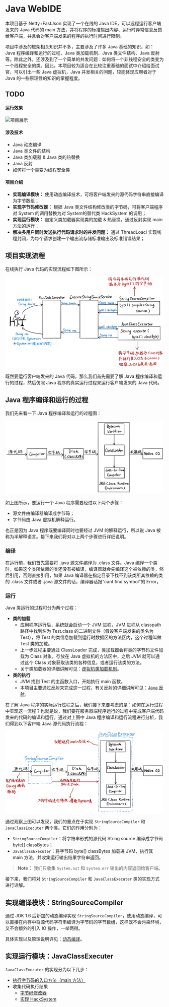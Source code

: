 # Java WebIDE

本项目基于 Netty+FastJson 实现了一个在线的 Java IDE，可以远程运行客户端发来的 Java 代码的 main 方法，并将程序的标准输出内容、运行时异常信息反馈给客户端，并且会对客户端发来的程序的执行时间进行限制。

项目中涉及的框架相关知识并不多，主要涉及了许多 Java 基础的知识，如：Java 程序编译和运行的过程、Java 类加载机制、Java 类文件结构、Java 反射等。除此之外，还涉及到了一个简单的并发问题：如何将一个非线程安全的类变为一个线程安全的类。因此，本项目较为适合在比较注重基础的面试中介绍给面试官，可以引出一些 Java 虚拟机，Java 并发相关的问题，较能体现应聘者对于 Java 的一些原理性的知识的掌握程度。


## TODO
#### 运行效果

![项目展示](./doc/pic/demo.png)

#### 涉及技术

- Java 动态编译
- Java 类文件的结构
- Java 类加载器 & Java 类的热替换
- Java 反射
- 如何将一个类变为线程安全类

#### 项目介绍

- **实现编译模块：** 使用动态编译技术，可将客户端发来的源代码字符串直接编译为字节数组；
- **实现字节码修改器：** 根据 Java 类文件结构修改类的字节码，可将客户端程序对 System 的调用替换为对 System的替代类 HackSystem 的调用；
- **实现运行模块：** 自定义类加载器实现类的加载 & 热替换，通过反射实现 main 方法的运行；
- **解决多用户同时发送执行代码请求时的并发问题：** 通过 ThreadLoacl 实现线程封闭，为每个请求创建一个输出流存储标准输出及标准错误结果；



## 项目实现流程

在线执行 Java 代码的实现流程如下图所示：

![在线执行Java代码实现流程.jpg](./doc/pic/在线执行Java代码实现流程.jpg)

既然要运行客户端发来的 Java 代码，那么我们首先需要了解 Java 程序编译和运行的过程，然后仿照 Java 程序的真实运行过程来运行客户端发来的 Java 代码。



## Java 程序编译和运行的过程

我们先来看一下 Java 程序编译和运行的过程图：

![Java程序编译和运行的过程.jpg](./doc/pic/Java程序编译和运行的过程.jpg)

如上图所示，要运行一个 Java 程序需要经过以下两个步骤：

- 源文件由编译器编译成字节码；
- 字节码由 Java 虚拟机解释运行。

也正是因为 Java 程序既要编译同时也要经过 JVM 的解释运行，所以说 Java 被称为半解释语言。接下来我们将对以上两个步骤进行详细说明。

### 编译

在运行前，我们首先需要将 .java 源文件编译为 .class 文件。Java 编译一个类时，如果这个类所依赖的类还没有被编译，编译器就会先编译这个被依赖的类，然后引用，否则直接引用，如果 Java 编译器在指定目录下找不到该类所其依赖的类的 .class 文件或者 .java 源文件的话，编译器话报“cant find symbol”的 Error。

### 运行

Java 类运行的过程可分为两个过程：

- **类的加载**
	- 应用程序运行后，系统就会启动一个 JVM 进程，JVM 进程从 classpath 路径中找到名为 Test.class 的二进制文件（假设客户端发来的类名为 Test），将 Test 的类信息加载到运行时数据区的方法区内，这个过程叫做 Test 类的加载。
	- 上一步过程主要通过 ClassLoader 完成，类加载器会将类的字节码文件加载为 Class 对象，存放在 Java 虚拟机的方法区中，之后 JVM 就可以通过这个 Class 对象获取该类的各种信息，或者运行该类的方法。
	- 关于类加载器的详细讲解可见：[虚拟机类加载机制](https://github.com/TangBean/understanding-the-jvm/blob/master/Ch2-Java%E8%99%9A%E6%8B%9F%E6%9C%BA%E7%A8%8B%E5%BA%8F%E6%89%A7%E8%A1%8C/01-%E8%99%9A%E6%8B%9F%E6%9C%BA%E7%9A%84%E7%B1%BB%E5%8A%A0%E8%BD%BD%E6%9C%BA%E5%88%B6.md)。
- **类的执行**
	- JVM 找到 Test 的主函数入口，开始执行 main 函数。
	- 本项目主要通过反射来完成这一过程，有关反射的详细讲解可见：[Java 反射](doc/Reflec&Introspector.md)。

在了解 Java 程序的实际运行过程之后，我们接下来要考虑的是：如何在运行过程中实现这一流程？也就是说，我们要在服务器端程序运行的过程中完成客户端代码发来的代码的编译和运行。通过对上图中 Java 程序编译和运行流程进行分析，我们得到以下客户端 Java 源代码执行流程：

![客户端程序编译和运行的过程.jpg](./doc/pic/客户端程序编译和运行的过程.jpg)

通过观察上图可以发现，我们的重点在于实现 `StringSourceCompiler` 和 `JavaClassExecuter` 两个类。它们的作用分别为：

- `StringSourceCompiler`：将字符串形式的源代码 String source 编译成字节码 byte[] classBytes；
- `JavaClassExecuter`：将字节码 byte[] classBytes 加载进 JVM，执行其 main 方法，并收集运行输出结果字符串返回。

> **Note：** 我们只收集 `System.out` 和 `System.err` 输出的内容返回给客户端。

接下来，我们将对 `StringSourceCompiler` 和 `JavaClassExecuter` 类的实现方式进行详解。



## 实现编译模块：StringSourceCompiler

通过 JDK 1.6 后新加的动态编译实现 `StringSourceCompiler`，使用动态编译，可以直接在内存中将源代码字符串编译为字节码的字节数组，这样既不会污染环境，又不会额外的引入 IO 操作，一举两得。

具体实现以及原理说明详见：[动态编译](./doc/01-动态编译.md)。



## 实现运行模块：JavaClassExecuter

`JavaClassExecuter` 的实现分为以下几步：

- [执行字节码的入口方法（main 方法）](./doc/02-执行字节码的入口方法.md)
- 收集代码执行结果
	- [字节码修改器](./doc/03-收集代码执行结果：字节码修改器.md)
	- [实现 HackSystem](./doc/04-收集代码执行结果：实现HackSystem.md)


